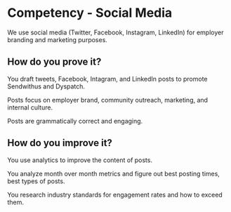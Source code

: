 # Competency - Social Media

We use social media (Twitter, Facebook, Instagram, LinkedIn) for employer branding and marketing purposes. 

## How do you prove it?

You draft tweets, Facebook, Intagram, and LinkedIn posts to promote Sendwithus and Dyspatch.

Posts focus on employer brand, community outreach, marketing, and internal culture. 

Posts are grammatically correct and engaging. 

## How do you improve it?

You use analytics to improve the content of posts.

You analyze month over month metrics and figure out best posting times, best types of posts. 

You research industry standards for engagement rates and how to exceed them. 

